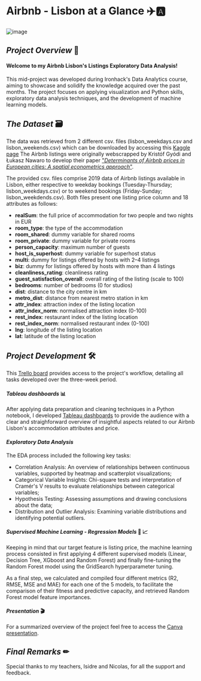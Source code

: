 # Airbnb - Lisbon at a Glance ✈️🅰️

![image](https://github.com/user-attachments/assets/5548fa82-4ff9-4b7a-a9d0-402844a64f89)


## *Project Overview* 📝

#### Welcome to my Airbnb Lisbon's Listings Exploratory Data Analysis!

This mid-project was developed during Ironhack's Data Analytics course, aiming to showcase and solidify the knowledge acquired over the past months. The project focuses on applying visualization and Python skills, exploratory data analysis techniques, and the development of machine learning models. 

## *The Dataset* 🗃

The data was retrieved from 2 different csv. files (lisbon_weekdays.csv and lisbon_weekends.csv) which can be downloaded by accessing this [Kaggle page](https://www.kaggle.com/datasets/thedevastator/airbnb-price-determinants-in-europe?select=lisbon_weekdays.csv) The Airbnb listings were originally webscrapped by Kristóf Gyódi and Łukasz Nawaro to develop their paper ["_Determinants of Airbnb prices in European cities: A spatial econometrics approach_"](https://www.sciencedirect.com/science/article/pii/S0261517721000388?via%3Dihub).

The provided csv. files comprise 2019 data of Airbnb listings available in Lisbon, either respective to weekday bookings (Tuesday-Thursday; lisbon_weekdays.csv) or to weekend bookings (Friday-Sunday; lisbon_weekdends.csv). Both files present one listing price column and 18 attributes as follows:

- **realSum**: the full price of accommodation for two people and two nights in EUR
- **room_type**: the type of the accommodation
- **room_shared**: dummy variable for shared rooms 
- **room_private**: dummy variable for private rooms
- **person_capacity**: maximum number of guests
- **host_is_superhost**: dummy variable for superhost status
- **multi**: dummy for listings offered by hosts with 2–4 listings
- **biz**: dummy for listings offered by hosts with more than 4 listings
- **cleanliness_rating**: cleanliness rating
- **guest_satisfaction_overall**: overall rating of the listing (scale to 100)
- **bedrooms**: number of bedrooms (0 for studios)
- **dist**: distance to the city centre in km
- **metro_dist**: distance from nearest metro station in km
- **attr_index**: attraction index of the listing location
- **attr_index_norm**: normalised attraction index (0-100)
- **rest_index**: restaurant index of the listing location
- **rest_index_norm**: normalised restaurant index (0-100)
- **lng**: longitude of the listing location
- **lat**: latitude of the listing location

## *Project Development* 🛠️

This [Trello board](https://trello.com/b/DUtscQkn/ironhack-midproject) provides access to the project's workflow, detailing all tasks developed over the three-week period.

#### *Tableau dashboards* 📊

After applying data preparation and cleaning techniques in a Python notebook, I developed [Tableau dashboards](https://public.tableau.com/app/profile/guilherme.granja/viz/Airbnb_LisbonDashboard/Painel2?publish=yes) to provide the audience with a clear and straighforward overview of insightful aspects related to our Airbnb Lisbon's accommodation attributes and price. 

#### *Exploratory Data Analysis* 

The EDA process included the following key tasks:

- Correlation Analysis: An overview of relationships between continuous variables, supported by heatmap and scatterplot visualizations;
- Categorical Variable Insights: Chi-square tests and interpretation of Cramér's V results to evaluate relationships between categorical variables;
- Hypothesis Testing: Assessing assumptions and drawing conclusions about the data;
- Distribution and Outlier Analysis: Examining variable distributions and identifying potential outliers.

#### *Supervised Machine Learning - Regression Models* 🦾 📈

Keeping in mind that our target feature is listing price, the machine learning process consisted in first applying 4 different supervised models (Linear, Decision Tree, XGboost and Random Forest) and finally fine-tuning the Random Forest model using the GridSearch hyperparameter tuning.

As a final step, we calculated and compiled four different metrics (R2, RMSE, MSE and MAE) for each one of the 5 models, to facilitate the comparison of their fitness and predictive capacity, and retrieved Random Forest model feature importances.

#### *Presentation* 🎬

For a summarized overview of the project feel free to access the [Canva presentation](https://www.canva.com/design/DAGZwQ0h0Ks/_MAlrqxrBO8fKFr7Jmxozg/edit).

## *Final Remarks* ✏

Special thanks to my teachers, Isidre and Nicolas, for all the support and feedback.
